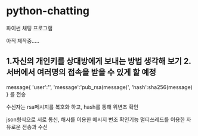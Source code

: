 # python-chatting
파이썬 채팅 프로그램

아직 제작중.....


1.자신의 개인키를 상대방에게 보내는 방법 생각해 보기
2. 서버에서 여러명의 접속을 받을 수 있게 할 예정
----------------------------------------------

message{
'user':'',
'message':'pub_rsa(message)',
'hash':sha256(message)
}
를 전송

수신자는 rsa메시지를 복호화 하고, hash를 통해 위변조 확인


json형식으로 서로 통신, 해시를 이용한 메시지 변조 확인기능
멀티쓰레드를 이용한 자유로운 전송과 수신
